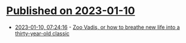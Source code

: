 # [Published on 2023-01-10](index.md)

* [2023-01-10, 07:24:16](https://news.ycombinator.com/item?id=34321599) - [Zoo Vadis, or how to breathe new life into a thirty-year-old classic](https://boardgamegeek.com/blogpost/140765/publisher-diary-reiner-knizias-zoo-vadis-or-how-br)

